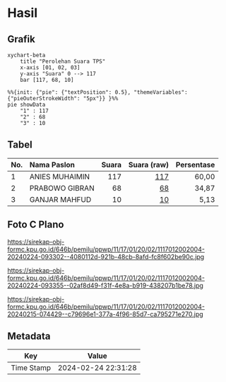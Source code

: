 # Hasil

## Grafik

```mermaid
xychart-beta
    title "Perolehan Suara TPS"
    x-axis [01, 02, 03]
    y-axis "Suara" 0 --> 117
    bar [117, 68, 10]
```

```mermaid
%%{init: {"pie": {"textPosition": 0.5}, "themeVariables": {"pieOuterStrokeWidth": "5px"}} }%%
pie showData
    "1" : 117
    "2" : 68
    "3" : 10
```

## Tabel

| No. | Nama Paslon    | Suara | Suara (raw) | Persentase |
|:--- |:-------------- | -----:| -----------:| ----------:|
| 1   | ANIES MUHAIMIN | 117   | [117][p-1]  | 60,00      |
| 2   | PRABOWO GIBRAN | 68    | [68][p-2]   | 34,87      |
| 3   | GANJAR MAHFUD  | 10    | [10][p-3]   | 5,13       |


[p-1]: https://github.com/gigit-pemilu/pemilu-2024-11-aceh/blob/main/pilpres/hitung-suara/sub/11-aceh/sub/17-bener-meriah/sub/01-pintu-rime-gayo/sub/2002-negeri-antara/sub/004-tps/sub/paslon-1.txt
[p-2]: https://github.com/gigit-pemilu/pemilu-2024-11-aceh/blob/main/pilpres/hitung-suara/sub/11-aceh/sub/17-bener-meriah/sub/01-pintu-rime-gayo/sub/2002-negeri-antara/sub/004-tps/sub/paslon-2.txt
[p-3]: https://github.com/gigit-pemilu/pemilu-2024-11-aceh/blob/main/pilpres/hitung-suara/sub/11-aceh/sub/17-bener-meriah/sub/01-pintu-rime-gayo/sub/2002-negeri-antara/sub/004-tps/sub/paslon-3.txt

## Foto C Plano

https://sirekap-obj-formc.kpu.go.id/646b/pemilu/ppwp/11/17/01/20/02/1117012002004-20240224-093302--4080112d-921b-48cb-8afd-fc8f602be90c.jpg

https://sirekap-obj-formc.kpu.go.id/646b/pemilu/ppwp/11/17/01/20/02/1117012002004-20240224-093355--02af8d49-f31f-4e8a-b919-438207b1be78.jpg

https://sirekap-obj-formc.kpu.go.id/646b/pemilu/ppwp/11/17/01/20/02/1117012002004-20240215-074429--c79696e1-377a-4f96-85d7-ca795271e270.jpg


## Metadata

| Key        | Value               |
| ---------- | ------------------- |
| Time Stamp | 2024-02-24 22:31:28 |



